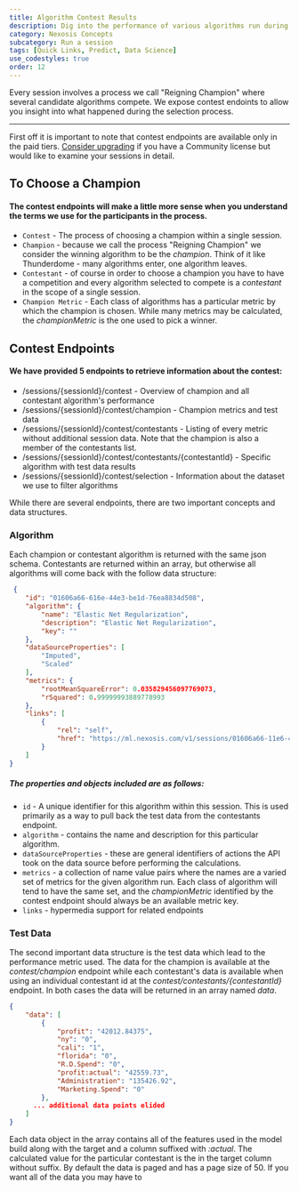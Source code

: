 ```yaml
---
title: Algorithm Contest Results
description: Dig into the performance of various algorithms run during a session.
category: Nexosis Concepts
subcategory: Run a session
tags: [Quick Links, Predict, Data Science]
use_codestyles: true
order: 12
---
```

Every session involves a process we call "Reigning Champion" where several candidate algorithms compete. We expose contest endoints to allow you insight into what happened during the selection process.

------

First off it is important to note that contest endpoints are available only in the paid tiers. [Consider upgrading](https://www.nexosis.com/pricing) if you have a Community license but would like to examine your sessions in detail.

## To Choose a Champion
#### The contest endpoints will make a little more sense when you understand the terms we use for the participants in the process. 

* `Contest` - The process of choosing a champion within a single session.
* `Champion` - because we call the process "Reigning Champion" we consider the winning algorithm to be the *champion*. Think of it like Thunderdome - many algorithms enter, one algorithm leaves.
* `Contestant` - of course in order to choose a champion you have to have a competition and every algorithm selected to compete is a *contestant* in the scope of a single session.
* `Champion Metric` - Each class of algorithms has a particular metric by which the champion is chosen. While many metrics may be calculated, the *championMetric* is the one used to pick a winner. 

## Contest Endpoints
#### We have provided 5 endpoints to retrieve information about the contest:

* /sessions/{sessionId}/contest - Overview of champion and all contestant algorithm's performance
* /sessions/{sessionId}/contest/champion - Champion metrics and test data
* /sessions/{sessionId}/contest/contestants - Listing of every metric without additional session data. Note that the champion is also a member of the contestants list.
* /sessions/{sessionId}/contest/contestants/{contestantId} - Specific algorithm with test data results
* /sessions/{sessionId}/contest/selection - Information about the dataset we use to filter algorithms

While there are several endpoints, there are two important concepts and data structures.

### Algorithm
Each champion or contestant algorithm is returned with the same json schema. Contestants are returned within an array, but otherwise all algorithms will come back with the follow data structure:

``` json
 {
    "id": "01606a66-616e-44e3-be1d-76ea8834d508",
    "algorithm": {
        "name": "Elastic Net Regularization",
        "description": "Elastic Net Regularization",
        "key": ""
    },
    "dataSourceProperties": [
        "Imputed",
        "Scaled"
    ],
    "metrics": {
        "rootMeanSquareError": 0.035829456097769073,
        "rSquared": 0.99999993889778993
    },
    "links": [
        {
            "rel": "self",
            "href": "https://ml.nexosis.com/v1/sessions/01606a66-11e6-4263-a739-f98af5d5e110/contest/contestants/01606a66-616e-44e3-be1d-76ea8834d508"
        }
    ]
}
``` 

##### The properties and objects included are as follows:

* `id` - A unique identifier for this algorithm within this session. This is used primarily as a way to pull back the test data from the contestants endpoint.
* `algorithm` - contains the name and description for this particular algorithm.
* `dataSourceProperties` - these are general identifiers of actions the API took on the data source before performing the calculations. 
* `metrics` - a collection of name value pairs where the names are a varied set of metrics for the given algorithm run. Each class of algorithm will tend to have the same set, and the *championMetric* identified by the contest endpoint should always be an available metric key.
* `links` - hypermedia support for related endpoints

### Test Data
The second important data structure is the test data which lead to the performance metric used. The data for the champion is available at the *contest/champion* endpoint while each contestant's data is available when using an individual contestant id at the *contest/contestants/{contestantId}* endpoint. In both cases the data will be returned in an array named *data*. 

``` json
{
    "data": [
        {
            "profit": "42012.84375",
            "ny": "0",
            "cali": "1",
            "florida": "0",
            "R.D.Spend": "0",
            "profit:actual": "42559.73",
            "Administration": "135426.92",
            "Marketing.Spend": "0"
        },
      ... additional data points elided
    ]
}
```
Each data object in the array contains all of the features used in the model build along with the target and a column suffixed with *:actual*. The calculated value for the particular contestant is the in the target column without suffix. By default the data is paged and has a page size of 50. If you want all of the data you may have to 